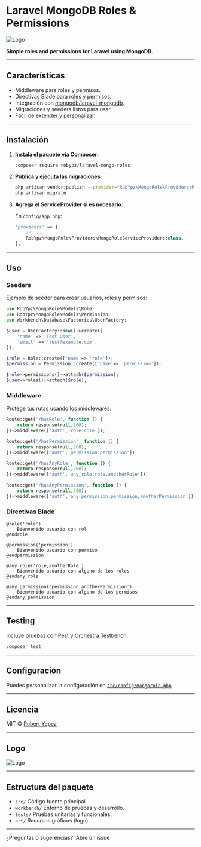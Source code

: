 # Laravel MongoDB Roles & Permissions

![Logo](art/checkmark.png)

**Simple roles and permissions for Laravel using MongoDB.**

---

## Características

- Middleware para roles y permisos.
- Directivas Blade para roles y permisos.
- Integración con [mongodb/laravel-mongodb](https://github.com/mongodb/laravel-mongodb).
- Migraciones y seeders listos para usar.
- Fácil de extender y personalizar.

---

## Instalación

1. **Instala el paquete vía Composer:**

   ```bash
   composer require robypz/laravel-mongo-roles
   ```

2. **Publica y ejecuta las migraciones:**

   ```bash
   php artisan vendor:publish --provider="RobYpz\MongoRole\Providers\MongoRoleServiceProvider" --tag=migrations
   php artisan migrate
   ```

3. **Agrega el ServiceProvider si es necesario:**

   En `config/app.php`:

   ```php
   'providers' => [
       // ...
       RobYpz\MongoRole\Providers\MongoRoleServiceProvider::class,
   ],
   ```

---

## Uso

### Seeders

Ejemplo de seeder para crear usuarios, roles y permisos:

```php
use RobYpz\MongoRole\Models\Role;
use RobYpz\MongoRole\Models\Permission;
use Workbench\Database\Factories\UserFactory;

$user = UserFactory::new()->create([
    'name' => 'Test User',
    'email' => 'test@example.com',
]);

$role = Role::create(['name'=> 'role']);
$permission = Permission::create(['name'=> 'permission']);

$role->permissions()->attach($permission);
$user->roles()->attach($role);
```

### Middleware

Protege tus rutas usando los middlewares:

```php
Route::get('/hasRole', function () {
    return response(null,200);
})->middleware(['auth','role:role']);

Route::get('/hasPermission', function () {
    return response(null,200);
})->middleware(['auth','permission:permission']);

Route::get('/hasAnyRole', function () {
    return response(null,200);
})->middleware(['auth','any_role:role,anotherRole']);

Route::get('/hasAnyPermission', function () {
    return response(null,200);
})->middleware(['auth','any_permission:permission,anotherPermission']);
```

### Directivas Blade

```blade
@role('role')
    Bienvenido usuario con rol
@endrole

@permission('permission')
    Bienvenido usuario con permiso
@endpermission

@any_role('role,anotherRole')
    Bienvenido usuario con alguno de los roles
@endany_role

@any_permission('permission,anotherPermission')
    Bienvenido usuario con alguno de los permisos
@endany_permission
```

---

## Testing

Incluye pruebas con [Pest](https://pestphp.com/) y [Orchestra Testbench](https://github.com/orchestral/testbench):

```bash
composer test
```

---

## Configuración

Puedes personalizar la configuración en [`src/config/mongorole.php`](src/config/mongorole.php).

---

## Licencia

MIT © [Robert Yepez](mailto:robertyepez0208@hotmail.com)

---

## Logo

![Logo](art/checkmark.png)

---

## Estructura del paquete

- `src/` Código fuente principal.
- `workbench/` Entorno de pruebas y desarrollo.
- `tests/` Pruebas unitarias y funcionales.
- `art/` Recursos gráficos (logo).

---

¿Preguntas o sugerencias? ¡Abre un issue